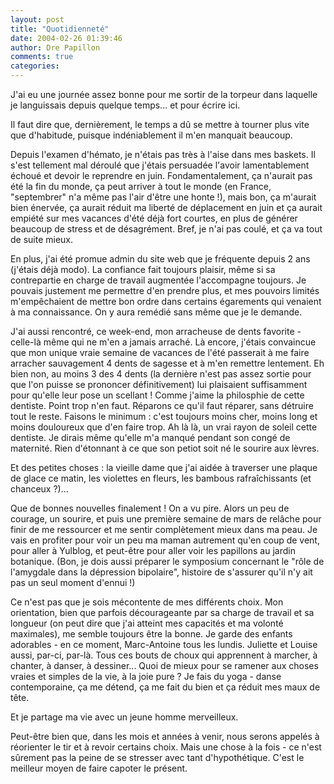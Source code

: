 ```yaml
---
layout: post
title: "Quotidienneté"
date: 2004-02-26 01:39:46
author: Dre Papillon
comments: true
categories: 
---
```



J'ai eu une journée assez bonne pour me sortir de la torpeur dans laquelle je languissais depuis quelque temps... et pour écrire ici.

Il faut dire que, dernièrement, le temps a dû se mettre à tourner plus vite que d'habitude, puisque indéniablement il m'en manquait beaucoup.

Depuis l'examen d'hémato, je n'étais pas très à l'aise dans mes baskets.  Il s'est tellement mal déroulé que j'étais persuadée l'avoir lamentablement échoué et devoir le reprendre en juin.  Fondamentalement, ça n'aurait pas été la fin du monde, ça peut arriver à tout le monde (en France, "septembrer" n'a même pas l'air d'être une honte !), mais bon, ça m'aurait bien énervée, ça aurait réduit ma liberté de déplacement en juin et ça aurait empiété sur mes vacances d'été déjà fort courtes, en plus de générer beaucoup de stress et de désagrément.  Bref, je n'ai pas coulé, et ça va tout de suite mieux.

En plus, j'ai été promue admin du site web que je fréquente depuis 2 ans (j'étais déjà modo).  La confiance fait toujours plaisir, même si sa contrepartie en charge de travail augmentée l'accompagne toujours.  Je pouvais justement me permettre d'en prendre plus, et mes pouvoirs limités m'empêchaient de mettre bon ordre dans certains égarements qui venaient à ma connaissance.  On y aura remédié sans même que je le demande.

J'ai aussi rencontré, ce week-end, mon arracheuse de dents favorite - celle-là même qui ne m'en a jamais arraché.  Là encore, j'étais convaincue que mon unique vraie semaine de vacances de l'été passerait à me faire arracher sauvagement 4 dents de sagesse et à m'en remettre lentement.  Eh bien non, au moins 3 des 4 dents (la dernière n'est pas assez sortie pour que l'on puisse se prononcer définitivement) lui plaisaient suffisamment pour qu'elle leur pose un scellant !  Comme j'aime la philosphie de cette dentiste.  Point trop n'en faut.  Réparons ce qu'il faut réparer, sans détruire tout le reste.  Faisons le minimum : c'est toujours moins cher, moins long et moins douloureux que d'en faire trop.  Ah là là, un vrai rayon de soleil cette dentiste.  Je dirais même qu'elle m'a manqué pendant son congé de maternité.  Rien d'étonnant à ce que son petiot soit né le sourire aux lèvres.

Et des petites choses : la vieille dame que j'ai aidée à traverser une plaque de glace ce matin, les violettes en fleurs, les bambous rafraîchissants (et chanceux ?)...

Que de bonnes nouvelles finalement !  On a vu pire.  Alors un peu de courage, un sourire, et puis une première semaine de mars de relâche pour finir de me ressourcer et me sentir complètement mieux dans ma peau.  Je vais en profiter pour voir un peu ma maman autrement qu'en coup de vent, pour aller à Yulblog, et peut-être pour aller voir les papillons au jardin botanique.  (Bon, je dois aussi préparer le symposium concernant le "rôle de l'amygdale dans la dépression bipolaire", histoire de s'assurer qu'il n'y ait pas un seul moment d'ennui !)

Ce n'est pas que je sois mécontente de mes différents choix.  Mon orientation, bien que parfois décourageante par sa charge de travail et sa longueur (on peut dire que j'ai atteint mes capacités et ma volonté maximales), me semble toujours être la bonne.  Je garde des enfants adorables - en ce moment, Marc-Antoine tous les lundis. Juliette et Louise aussi, par-ci, par-là.  Tous ces bouts de choux qui apprennent à marcher, à chanter, à danser, à dessiner...  Quoi de mieux pour se ramener aux choses vraies et simples de la vie, à la joie pure ?  Je fais du yoga - danse contemporaine, ça me détend, ça me fait du bien et ça réduit mes maux de tête.

Et je partage ma vie avec un jeune homme merveilleux.

Peut-être bien que, dans les mois et années à venir, nous serons appelés à réorienter le tir et à revoir certains choix.  Mais une chose à la fois - ce n'est sûrement pas la peine de se stresser avec tant d'hypothétique.  C'est le meilleur moyen de faire capoter le présent.